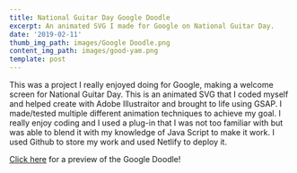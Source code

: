 ```yaml
---
title: National Guitar Day Google Doodle
excerpt: An animated SVG I made for Google on National Guitar Day.
date: '2019-02-11'
thumb_img_path: images/Google Doodle.png
content_img_path: images/good-yam.png
template: post
---
```

This was a project I really enjoyed doing for Google, making a welcome screen for National Guitar Day. This is an animated SVG that I coded myself and helped create with Adobe Illustraitor and brought to life using GSAP. I made/tested multiple different animation techniques to achieve my goal. I really enjoy coding and I used a plug-in that I was not too familiar with but was able to blend it with my knowledge of Java Script to make it work. I used Github to store my work and used Netlify to deploy it.

[Click here](https://adoring-ardinghelli-8fe92a.netlify.app/) for a preview of the Google Doodle!